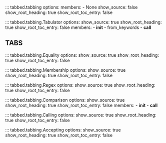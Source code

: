 ::: tabbed.tabbing
    options:
        members:
            - None
        show_source:
            false
        show_root_heading:
            true
        show_root_toc_entry:
            false


::: tabbed.tabbing.Tabulator
    options:
        show_source:
            true
        show_root_heading:
            true
        show_root_toc_entry:
            false
        members:
            -  __init__
            - from_keywords
            - __call__


## **TABS**
::: tabbed.tabbing.Equality
    options:
        show_source:
            true
        show_root_heading:
            true
        show_root_toc_entry:
            false


::: tabbed.tabbing.Membership
    options:
        show_source:
            true
        show_root_heading:
            true
        show_root_toc_entry:
            false


::: tabbed.tabbing.Regex
    options:
        show_source:
            true
        show_root_heading:
            true
        show_root_toc_entry:
            false


::: tabbed.tabbing.Comparison
    options:
        show_source:
            true
        show_root_heading:
            true
        show_root_toc_entry:
            false
        members:
           -  __init__
           -  __call__


::: tabbed.tabbing.Calling
    options:
        show_source:
            true
        show_root_heading:
            true
        show_root_toc_entry:
            false


::: tabbed.tabbing.Accepting
    options:
        show_source:
            true
        show_root_heading:
            true
        show_root_toc_entry:
            false



